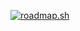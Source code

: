 [![roadmap.sh](https://roadmap.sh/card/wide/65bb29910c5481228371e2cd?variant=light&roadmaps=frontend)](https://roadmap.sh)
